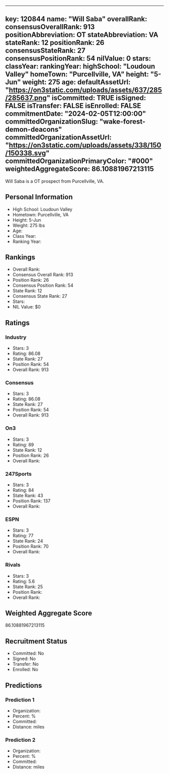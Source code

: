 ---
  key: 120844
  name: "Will Saba"
  overallRank: 
  consensusOverallRank: 913
  positionAbbreviation: OT
  stateAbbreviation: VA
  stateRank: 12
  positionRank: 26
  consensusStateRank: 27
  consensusPositionRank: 54
  nilValue: 0
  stars: 
  classYear: 
  rankingYear: 
  highSchool: "Loudoun Valley"
  homeTown: "Purcellville, VA"
  height: "5-Jun"
  weight: 275
  age: 
  defaultAssetUrl: "https://on3static.com/uploads/assets/637/285/285637.png"
  isCommitted: TRUE
  isSigned: FALSE
  isTransfer: FALSE
  isEnrolled: FALSE
  commitmentDate: "2024-02-05T12:00:00"
  committedOrganizationSlug: "wake-forest-demon-deacons"
  committedOrganizationAssetUrl: "https://on3static.com/uploads/assets/338/150/150338.svg"
  committedOrganizationPrimaryColor: "#000"
  weightedAggregateScore: 86.10881967213115
  ---
  
  Will Saba is a OT prospect from Purcellville, VA.
  
  ## Personal Information
  - High School: Loudoun Valley
  - Hometown: Purcellville, VA
  - Height: 5-Jun
  - Weight: 275 lbs
  - Age: 
  - Class Year: 
  - Ranking Year: 
  
  ## Rankings
  - Overall Rank: 
  - Consensus Overall Rank: 913
  - Position Rank: 26
  - Consensus Position Rank: 54
  - State Rank: 12
  - Consensus State Rank: 27
  - Stars: 
  - NIL Value: $0
  
  ## Ratings
  
  ### Industry
  - Stars: 3
  - Rating: 86.08
  - State Rank: 27
  - Position Rank: 54
  - Overall Rank: 913
  
  ### Consensus
  - Stars: 3
  - Rating: 86.08
  - State Rank: 27
  - Position Rank: 54
  - Overall Rank: 913
  
  ### On3
  - Stars: 3
  - Rating: 89
  - State Rank: 12
  - Position Rank: 26
  - Overall Rank: 
  
  ### 247Sports
  - Stars: 3
  - Rating: 84
  - State Rank: 43
  - Position Rank: 137
  - Overall Rank: 
  
  ### ESPN
  - Stars: 3
  - Rating: 77
  - State Rank: 24
  - Position Rank: 70
  - Overall Rank: 
  
  ### Rivals
  - Stars: 3
  - Rating: 5.6
  - State Rank: 25
  - Position Rank: 
  - Overall Rank: 
  
  ## Weighted Aggregate Score
  86.10881967213115
  
  ## Recruitment Status
  - Committed: No
  - Signed: No
  - Transfer: No
  - Enrolled: No
  
  
  
  ## Predictions
  
  ### Prediction 1
  - Organization: 
  - Percent: %
  - Committed: 
  - Distance:  miles
  
  ### Prediction 2
  - Organization: 
  - Percent: %
  - Committed: 
  - Distance:  miles
  